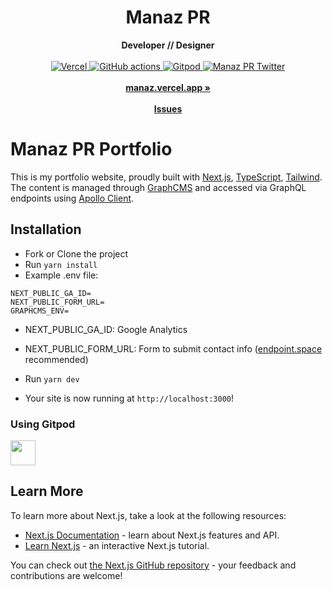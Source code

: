 <div align="center">
    <h1>Manaz PR</h1>
    <strong> Developer // Designer </strong>
</div>
<br>
<div align="center">
    <a href="https://vercel.com/manaz?utm_source=Manaz&utm_campaign=oss">
        <img src="https://therealsujitk-vercel-badge.vercel.app/?app=manaz" alt="Vercel">
    </a>
    <a href="https://deepsource.io/gh/manazpr/my-portfolio">
        <img src="https://deepsource.io/gh/manazpr/my-portfolio.svg/?label=active+issues&show_trend=true" alt="GitHub actions">
    </a>
    <a href="https://gitpod.io/#https://github.com/manazpr/my-portfolio">
        <img src="https://img.shields.io/badge/setup-automated-blue?logo=gitpod" alt="Gitpod">
    </a>
    <a href="https://twitter.com/manazpr">
        <img src="https://img.shields.io/twitter/follow/manazpr?style=social" alt="Manaz PR Twitter">
    </a>
</div>
<div align="center">
    <br>
    <a href="https://manaz.vercel.app"><b>manaz.vercel.app »</b></a>
    <br><br>
    <a href="https://github.com/manazpr/my-portfolio/issues/new"><b>Issues</b></a>
</div>

# Manaz PR Portfolio

This is my portfolio website, proudly built with [Next.js](https://nextjs.org/), [TypeScript](https://www.typescriptlang.org/), [Tailwind](https://tailwindcss.com/). The content is managed through [GraphCMS](https://graphcms.com/) and accessed via GraphQL endpoints using [Apollo Client](https://www.apollographql.com/).

## Installation

- Fork or Clone the project
- Run `yarn install`
- Example .env file:

```env
NEXT_PUBLIC_GA_ID=
NEXT_PUBLIC_FORM_URL=
GRAPHCMS_ENV=
```

- NEXT_PUBLIC_GA_ID: Google Analytics
- NEXT_PUBLIC_FORM_URL: Form to submit contact info ([endpoint.space](https://www.endpoint.space/) recommended)

- Run `yarn dev`
- Your site is now running at `http://localhost:3000`!

### Using Gitpod

[<img src="https://gitpod.io/button/open-in-gitpod.svg" height="40">](https://gitpod.io/#https://github.com/manazpr/my-portfolio)

## Learn More

To learn more about Next.js, take a look at the following resources:

- [Next.js Documentation](https://nextjs.org/docs) - learn about Next.js features and API.
- [Learn Next.js](https://nextjs.org/learn) - an interactive Next.js tutorial.

You can check out [the Next.js GitHub repository](https://github.com/vercel/next.js/) - your feedback and contributions are welcome!
